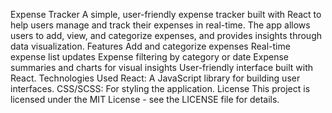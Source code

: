 Expense Tracker
A simple, user-friendly expense tracker built with React to help users manage and track their expenses in real-time. The app allows users to add, view, and categorize expenses, and provides insights through data visualization.
Features
Add and categorize expenses
Real-time expense list updates
Expense filtering by category or date
Expense summaries and charts for visual insights
User-friendly interface built with React.
Technologies Used
React: A JavaScript library for building user interfaces.
CSS/SCSS: For styling the application.
License
This project is licensed under the MIT License - see the LICENSE file for details.
